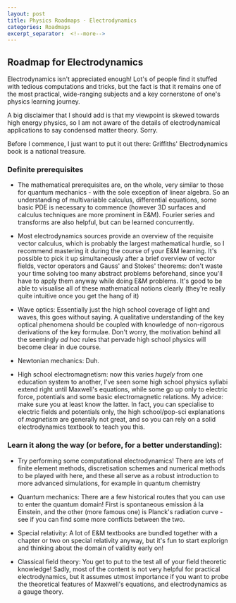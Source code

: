 ```yaml
---
layout: post
title: Physics Roadmaps - Electrodynamics 
categories: Roadmaps
excerpt_separator:  <!--more-->
---
```


##  Roadmap for Electrodynamics

Electrodynamics isn't appreciated enough! Lot's of people find it stuffed with tedious computations and tricks, but the fact is that it remains one of the most practical, wide-ranging subjects and a key cornerstone of one's physics learning journey. 

A big disclaimer that I should add is that my viewpoint is skewed towards high energy physics, so I am not aware of the details of electrodynamical applications to say condensed matter theory. Sorry.

Before I commence, I just want to put it out there: Griffiths' Electrodynamics book is a national treasure. 

### Definite prerequisites
- The mathematical prerequisites are, on the whole, very similar to those for quantum mechanics - with the sole exception of linear algebra. So an understanding of multivariable calculus, differential equations, some basic PDE is necessary to commence (however 3D surfaces and calculus techniques are more prominent in E&M).  Fourier series and transforms are also helpful, but can be learned concurrently.

- Most electrodynamics sources provide an overview of the requisite vector calculus, which is probably the largest mathematical hurdle, so I recommend mastering it during the course of your E&M learning. It's possible to pick it up simultaneously after a brief overview of vector fields, vector operators and Gauss' and Stokes' theorems: don't waste your time solving too many abstract problems beforehand, since you'll have to apply them anyway while doing E&M problems. It's good to be able to visualise all of these mathematical notions clearly (they're really quite intuitive once you get the hang of it)

- Wave optics: Essentially just the high school coverage of light and waves, this goes without saying. A qualitative understanding of the key optical phenomena should be coupled with knowledge of non-rigorous derivations of the key formulae. Don't worry, the motivation behind all the seemingly *ad hoc* rules that pervade high school physics will become clear in due course.

- Newtonian mechanics: Duh.

- High school electromagnetism: now this varies *hugely* from one education system to another, I've seen some high school physics syllabi extend right until Maxwell's equations, while some go up only to electric force, potentials and some basic electromagnetic relations. My advice: make sure you at least know the latter. In fact, you can specialise to electric fields and potentials only, the high school/pop-sci explanations of *magnetism* are generally not great, and so you can rely on a solid electrodynamics textbook to teach you this.

### Learn it along the way (or before, for a better understanding):

- Try performing some computational electrodynamics! There are lots of finite element methods, discretisation schemes and numerical methods to be played with here, and these all serve as a robust introduction to more advanced simulations, for example in quantum chemistry

- Quantum mechanics: There are a few historical routes that you can use to enter the quantum domain! First is spontaneous emission á la Einstein, and the other (more famous one) is Planck's radiation curve - see if you can find some more conflicts between the two.

- Special relativity: A lot of E&M textbooks are bundled together with a chapter or two on special relativity anyway, but it's fun to start explorign and thinking about the domain of validity early on!

- Classical field theory: You get to put to the test all of your field theoretic knowledge! Sadly, most of the content is not very helpful for practical electrodynamics, but it assumes utmost importance if you want to probe the theoretical features of Maxwell's equations, and electrodynamics as a gauge theory.
